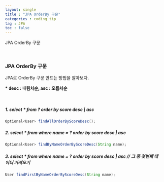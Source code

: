 ```yaml
---
layout: single
title : "JPA OrderBy 구문"
categories : coding_tip
tag : JPA
toc : false
---
```


JPA OrderBy 구문 

<br>

### JPA OrderBy 구문

JPA로 OrderBy 구문 만드는 방법을 알아보자. 

**\* desc : 내림차순, asc : 오름차순**

<br>

##### 1. select * from ? order by score desc | asc

```java
Optional<User> findAllOrderByScoreDesc();
```



##### 2. select * from where name = ? order by score desc | asc

```java
Optional<User> findByNameOrderByScoreDesc(String name);
```



##### 3. select * from where name = ? order by score desc | asc 		//  그 중 첫번째 데이터 가져오기

```java
User findFirstByNameOrderByScoreDesc(String name);
```

